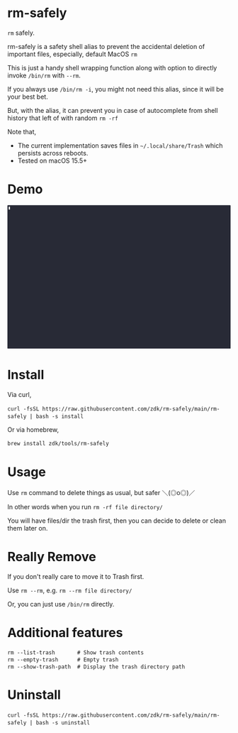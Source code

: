 # rm-safely

`rm` safely.

rm-safely is a safety shell alias to prevent the accidental deletion of important files, especially, default MacOS `rm`

This is just a handy shell wrapping function along with option to directly invoke `/bin/rm` with `--rm`.

If you always use `/bin/rm -i`, you might not need this alias, since it will be your best bet.

But, with the alias, it can prevent you in case of autocomplete from shell history that left of with random `rm -rf`

Note that,

- The current implementation saves files in `~/.local/share/Trash` which persists across reboots.
- Tested on macOS 15.5+

# Demo

![demo.gif](./docs/demo.gif)

# Install

Via curl,

`curl -fsSL https://raw.githubusercontent.com/zdk/rm-safely/main/rm-safely | bash -s install`

Or via homebrew,

```bash
brew install zdk/tools/rm-safely
```

# Usage

Use `rm` command to delete things as usual, but safer ＼(◎o◎)／

In other words when you run `rm -rf file directory/`

You will have files/dir the trash first,
then you can decide to delete or clean them later on.

# Really Remove

If you don't really care to move it to Trash first.

Use `rm --rm`, e.g. `rm --rm file directory/`

Or, you can just use `/bin/rm` directly.

# Additional features

```
rm --list-trash       # Show trash contents
rm --empty-trash      # Empty trash
rm --show-trash-path  # Display the trash directory path
```

# Uninstall

`curl -fsSL https://raw.githubusercontent.com/zdk/rm-safely/main/rm-safely | bash -s uninstall`
